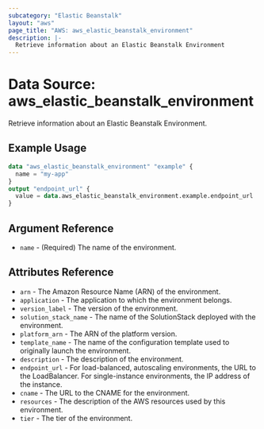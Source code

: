 ```yaml
---
subcategory: "Elastic Beanstalk"
layout: "aws"
page_title: "AWS: aws_elastic_beanstalk_environment"
description: |-
  Retrieve information about an Elastic Beanstalk Environment
---
```


# Data Source: aws_elastic_beanstalk_environment

Retrieve information about an Elastic Beanstalk Environment.

## Example Usage

```terraform
data "aws_elastic_beanstalk_environment" "example" {
  name = "my-app"
}
output "endpoint_url" {
  value = data.aws_elastic_beanstalk_environment.example.endpoint_url
}
```

## Argument Reference

* `name` - (Required) The name of the environment.

## Attributes Reference

* `arn` -  The Amazon Resource Name (ARN) of the environment.
* `application` - The application to which the environment belongs.
* `version_label` - The version of the environment.
* `solution_stack_name` - The name of the SolutionStack deployed with the environment.
* `platform_arn` - The ARN of the platform version.
* `template_name` - The name of the configuration template used to originally launch the environment.
* `description` - The description of the environment.
* `endpoint_url` - For load-balanced, autoscaling environments, the URL to the LoadBalancer. For single-instance environments, the IP address of the instance.
* `cname` - The URL to the CNAME for the environment.
* `resources` - The description of the AWS resources used by this environment.
* `tier` - The tier of the environment.